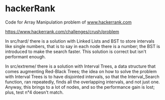 # hackerRank
Code for Array Manipulation problem of www.hackerrank.com

https://www.hackerrank.com/challenges/crush/problem

In src/hard/ there is a solution with Linked Lists and BST to store intervals like single numbers, that is to say in each node there is a number; the BST is introduced to make the search faster. This solution is correct but isn't performant enough.

In src/extreme/ there is a solution with Interval Trees, a data structure that comes augmenting Red-Black Trees; the idea on how to solve the problem with Interval Trees is to have disjointed intervals, so that the Interval_Search function, ran repeatedly, finds all the overlapping intervals, and not just one. Anyway, this brings to a lot of nodes, and so the performance gain is lost; plus, test n°4 doesn't match.
